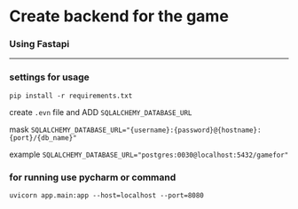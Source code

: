 # Create backend for the game 
### Using Fastapi
___
### settings for usage
`pip install -r requirements.txt`

create `.evn` file and ADD `SQLALCHEMY_DATABASE_URL` 

mask `SQLALCHEMY_DATABASE_URL="{username}:{password}@{hostname}:{port}/{db_name}"`

example `SQLALCHEMY_DATABASE_URL="postgres:0030@localhost:5432/gamefor"`

### for running use pycharm or command 
`uvicorn app.main:app --host=localhost --port=8080`
